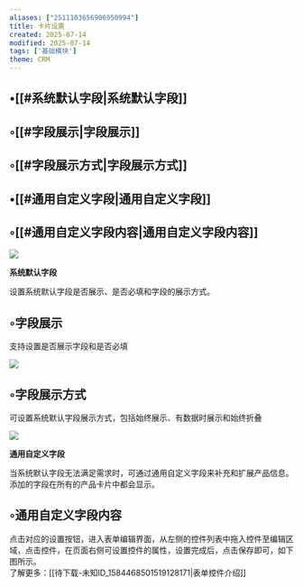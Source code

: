 ```yaml
---
aliases: ["2511103656906950994"]
title: 卡片设置
created: 2025-07-14
modified: 2025-07-14
tags: ['基础模块']
theme: CRM
---
```


## •[[#系统默认字段|系统默认字段]]

## ◦[[#字段展示|字段展示]]

## ◦[[#字段展示方式|字段展示方式]]

## •[[#通用自定义字段|通用自定义字段]]

## ◦[[#通用自定义字段内容|通用自定义字段内容]]

![](https://myhelpdoc.oss-cn-heyuan.aliyuncs.com/mdimages/3d6d5bb78aa9b55c1a909a0ae2ce437c.jpg)

**系统默认字段**

设置系统默认字段是否展示、是否必填和字段的展示方式。

## ◦字段展示

支持设置是否展示字段和是否必填

![](https://myhelpdoc.oss-cn-heyuan.aliyuncs.com/mdimages/d3e2afa09faabf16d9618bad63183e2c.jpg)

## ◦字段展示方式

可设置系统默认字段展示方式，包括始终展示、有数据时展示和始终折叠

![](https://myhelpdoc.oss-cn-heyuan.aliyuncs.com/mdimages/30a8adcdc2ecc9c8c67adda4afa89724.jpg)

**通用自定义字段**

当系统默认字段无法满足需求时，可通过通用自定义字段来补充和扩展产品信息。添加的字段在所有的产品卡片中都会显示。

## ◦通用自定义字段内容

点击对应的设置按钮，进入表单编辑界面，从左侧的控件列表中拖入控件至编辑区域，点击控件，在页面右侧可设置控件的属性，设置完成后，点击保存即可，如下图所示。  
了解更多：[[待下载-未知ID_1584468501519128171|表单控件介绍]]


